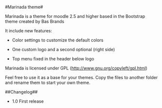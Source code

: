 #Marinada theme#

Marinada is a theme for moodle 2.5 and higher based in the Bootstrap theme created by Bas Brands

It include new features:

- Color settings to customize the default colors

- One custom logo and a second optional (right side)

- Top menu fixed in the header below logo





Marinada is licensed under GPL (http://www.gnu.org/copyleft/gpl.html) 

Feel free to use it as a base for your themes. Copy the files to another folder and rename them to start your own theme. 



##Changelog##

- 1.0 First release
